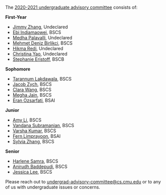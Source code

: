The [2020-2021 undergraduate advisory committee](https://scsdean.cs.cmu.edu/advisory-committees/index.html) consists of:

**First-Year**
- [Jimmy Zhang](mailto:jimmyzha@andrew.cmu.edu), Undeclared
- [Ebi Indiamaowei](mailto:eindiama@andrew.cmu.edu), BSCS
- [Medha Palavalli](mailto:mpalaval@andrew.cmu.edu), Undeclared
- [Mehmet Deniz Birlikci](mailto:mbirlikc@andrew.cmu.edu), BSCS
- [Hikma Redi](mailto:hredi@andrew.cmu.edu), Undeclared
- [Christina Yao](mailto:yuanyao2@andrew.cmu.edu), Undeclared
- [Stephanie Eristoff](mailto:seristof@andrew.cmu.edu), BSCB

**Sophomore**
- [Tarannum Lakdawala](mailto:tlakdawa@andrew.cmu.edu), BSCS
- [Jacob Zych](mailto:jzych@andrew.cmu.edu), BSCS
- [Clara Wang](mailto:claraw@andrew.cmu.edu), BSCS
- [Megha Jain](mailto:meghaj2@andrew.cmu.edu), BSCS
- [Eran Ozsarfati](mailto:eozsarfa@andrew.cmu.edu), BSAI

**Junior**
- [Amy Li](mailto:azli@andrew.cmu.edu), BSCS
- [Vandana Subramanian](mailto:vandanas@andrew.cmu.edu), BSCS
- [Varsha Kumar](mailto:varshak@andrew.cmu.edu), BSCS
- [Fern Limprayoon](mailto:jlimpray@andrew.cmu.edu), BSAI
- [Sylvia Zhang](mailto:ziyuzhan@andrew.cmu.edu), BSCS

**Senior**
- [Harlene Samra](mailto:hsamra@andrew.cmu.edu), BSCS
- [Anirudh Baddepudi](mailto:abaddepu@andrew.cmu.edu), BSCS
- [Jessica Lee](mailto:jl5@andrew.cmu.edu), BSCS

Please reach out to [undergrad-advisory-committee@cs.cmu.edu](mailto:undergrad-advisory-committee@cs.cmu.edu) or to any of us with undergraduate issues or concerns.

